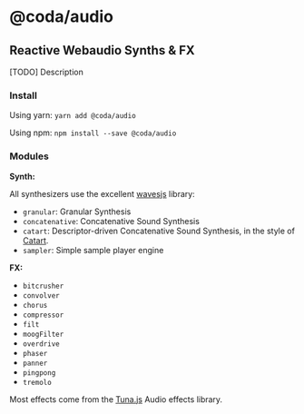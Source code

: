 # @coda/audio
## Reactive Webaudio Synths & FX

[TODO] Description

### Install

Using yarn: `yarn add @coda/audio`

Using npm: `npm install --save @coda/audio`

### Modules

__Synth:__

All synthesizers use the excellent [wavesjs](https://github.com/wavesjs/waves-audio) library:
- `granular`: Granular Synthesis
- `concatenative`: Concatenative Sound Synthesis
- `catart`: Descriptor-driven Concatenative Sound Synthesis, in the style of [Catart](http://ismm.ircam.fr/catart/).
- `sampler`: Simple sample player engine

__FX:__

- `bitcrusher`
- `convolver`
- `chorus`
- `compressor`
- `filt`
- `moogFilter`
- `overdrive`
- `phaser`
- `panner`
- `pingpong`
- `tremolo`

Most effects come from the [Tuna.js](https://github.com/Theodeus/tuna) Audio effects library.
